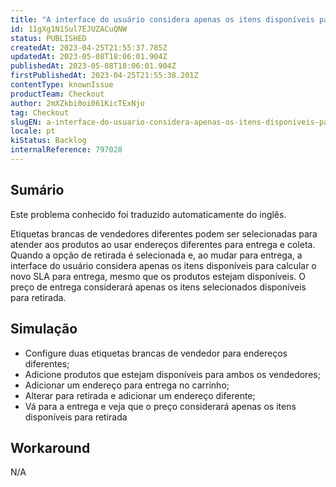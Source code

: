 ```yaml
---
title: "A interface do usuário considera apenas os itens disponíveis para calcular o SLA"
id: 11gXg1N1Sul7EJUZACuQNW
status: PUBLISHED
createdAt: 2023-04-25T21:55:37.785Z
updatedAt: 2023-05-08T18:06:01.904Z
publishedAt: 2023-05-08T18:06:01.904Z
firstPublishedAt: 2023-04-25T21:55:38.201Z
contentType: knownIssue
productTeam: Checkout
author: 2mXZkbi0oi061KicTExNjo
tag: Checkout
slugEN: a-interface-do-usuario-considera-apenas-os-itens-disponiveis-para-calcular-o-sla
locale: pt
kiStatus: Backlog
internalReference: 797028
---
```


## Sumário

<div class="alert alert-info">
  <p>Este problema conhecido foi traduzido automaticamente do inglês.</p>
</div>


Etiquetas brancas de vendedores diferentes podem ser selecionadas para atender aos produtos ao usar endereços diferentes para entrega e coleta. Quando a opção de retirada é selecionada e, ao mudar para entrega, a interface do usuário considera apenas os itens disponíveis para calcular o novo SLA para entrega, mesmo que os produtos estejam disponíveis. O preço de entrega considerará apenas os itens selecionados disponíveis para retirada.

## Simulação



- Configure duas etiquetas brancas de vendedor para endereços diferentes;
- Adicione produtos que estejam disponíveis para ambos os vendedores;
- Adicionar um endereço para entrega no carrinho;
- Alterar para retirada e adicionar um endereço diferente;
- Vá para a entrega e veja que o preço considerará apenas os itens disponíveis para retirada

## Workaround


N/A




